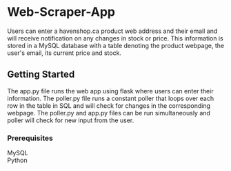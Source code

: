 # Web-Scraper-App

Users can enter a havenshop.ca product web address and their email and will receive notification on any changes in stock or price. This information is stored in a MySQL database with a table denoting the product webpage, the user's email, its current price and stock.

## Getting Started

The app.py file runs the web app using flask where users can enter their information.
The poller.py file runs a constant poller that loops over each row in the table in SQL and will check for changes in the corresponding webpage.
The poller.py and app.py files can be run simultaneously and poller will check for new input from the user.

### Prerequisites

MySQL  
Python
